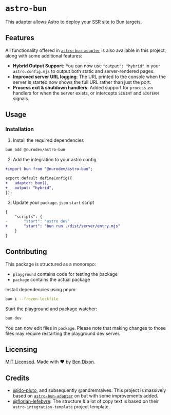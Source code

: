 # `astro-bun`

This adapter allows Astro to deploy your SSR site to Bun targets.

## Features

All functionality offered in [`astro-bun-adapter`](https://github.com/ido-pluto/astro-bun-adapter) is also available in this project, along with some additional features:

 - **Hybrid Output Support**: You can now use `"output": "hybrid"` in your `astro.config.mjs` to output both static and server-rendered pages.
 - **Improved server URL logging**: The URL printed to the console when the server is started now shows the full URL rather than just the port.
 - **Process exit & shutdown handlers**: Added support for `process.on` handlers for when the server exists, or intercepts `SIGINT` and `SIGTERM` signals.

## Usage

### Installation

1. Install the required dependencies

```bash
bun add @nurodev/astro-bun
```

2. Add the integration to your astro config

```diff
+import bun from "@nurodev/astro-bun";

export default defineConfig({
+ 	adapter: bun(),
+ 	output: "hybrid",
});
```

3. Update your `package.json` `start` script

```diff
{
	"scripts": {
-		"start": "astro dev"
+		"start": "bun run ./dist/server/entry.mjs"
	}
}
```

## Contributing

This package is structured as a monorepo:

- `playground` contains code for testing the package
- `package` contains the actual package

Install dependencies using pnpm: 

```bash
bun i --frozen-lockfile
```

Start the playground and package watcher:

```bash
bun dev
```

You can now edit files in `package`. Please note that making changes to those files may require restarting the playground dev server.

## Licensing

[MIT Licensed](https://github.com/nurodev/astro-bun/blob/main/LICENSE). Made with ❤️ by [Ben Dixon](https://github.com/nurodev).

## Credits

 - [@ido-pluto](https://github.com/ido-pluto), and subsequently @andremralves: This project is massively based on [`astro-bun-adapter`](https://github.com/ido-pluto/astro-bun-adapter) on but with some improvements added.
 - [@florian-lefebvre](https://github.com/florian-lefebvre/): The structure & a lot of copy text is based on their `astro-integration-template` project template.
